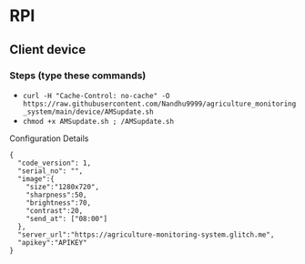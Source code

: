# RPI
## Client device

### Steps (type these commands)
  - `curl -H "Cache-Control: no-cache" -O https://raw.githubusercontent.com/Nandhu9999/agriculture_monitoring_system/main/device/AMSupdate.sh`
  - `chmod +x AMSupdate.sh ; /AMSupdate.sh`
  
Configuration Details
```
{
  "code_version": 1,
  "serial_no": "",
  "image":{
    "size":"1280x720",
    "sharpness":50,
    "brightness":70,
    "contrast":20,
    "send_at": ["08:00"]
  },
  "server_url":"https://agriculture-monitoring-system.glitch.me",
  "apikey":"APIKEY"
}
```
